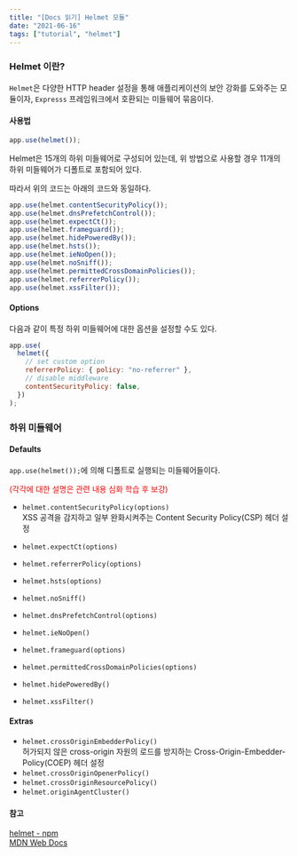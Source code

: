 ```yaml
---
title: "[Docs 읽기] Helmet 모듈"
date: "2021-06-16"
tags: ["tutorial", "helmet"]
---
```

### Helmet 이란?

```Helmet```은 다양한 HTTP header 설정을 통해 애플리케이션의 보안 강화를 도와주는 모듈이자, ```Expresss``` 프레임워크에서 호환되는 미들웨어 묶음이다.  

#### 사용법

```javascript
app.use(helmet());
```

Helmet은 15개의 하위 미들웨어로 구성되어 있는데, 위 방법으로 사용할 경우 11개의 하위 미들웨어가 디폴트로 포함되어 있다. 

따라서 위의 코드는 아래의 코드와 동일하다.

```javascript
app.use(helmet.contentSecurityPolicy());
app.use(helmet.dnsPrefetchControl());
app.use(helmet.expectCt());
app.use(helmet.frameguard());
app.use(helmet.hidePoweredBy());
app.use(helmet.hsts());
app.use(helmet.ieNoOpen());
app.use(helmet.noSniff());
app.use(helmet.permittedCrossDomainPolicies());
app.use(helmet.referrerPolicy());
app.use(helmet.xssFilter());
```

#### Options

다음과 같이 특정 하위 미들웨어에 대한 옵션을 설정할 수도 있다.

```javascript
app.use(
  helmet({
    // set custom option
    referrerPolicy: { policy: "no-referrer" },
    // disable middleware
    contentSecurityPolicy: false,
  })
);
```



### 하위 미들웨어

#### Defaults

```app.use(helmet());```에 의해 디폴트로 실행되는 미들웨어들이다. 

<span style="color:red">(각각에 대한 설명은 관련 내용 심화 학습 후 보강)</span>

+ ```helmet.contentSecurityPolicy(options)```  
  XSS 공격을 감지하고 일부 완화시켜주는 Content Security Policy(CSP) 헤더 설정

+ ```helmet.expectCt(options)```

+ ```helmet.referrerPolicy(options)```

+ ```helmet.hsts(options)```

+ ```helmet.noSniff()```

+ ```helmet.dnsPrefetchControl(options)```

+ ```helmet.ieNoOpen()```

+ ```helmet.frameguard(options)```

+ ```helmet.permittedCrossDomainPolicies(options)```

+ ```helmet.hidePoweredBy()```

+ ```helmet.xssFilter()```

  

#### Extras

+ ```helmet.crossOriginEmbedderPolicy()```  
  허가되지 않은 cross-origin 자원의 로드를 방지하는 Cross-Origin-Embedder-Policy(COEP) 헤더 설정
+ ```helmet.crossOriginOpenerPolicy()```
+ ```helmet.crossOriginResourcePolicy()```
+ ```helmet.originAgentCluster()```



#### 참고

[helmet - npm](https://www.npmjs.com/package/helmet)  
[MDN Web Docs](https://developer.mozilla.org/en-US/docs/Web/HTTP/CSP)

